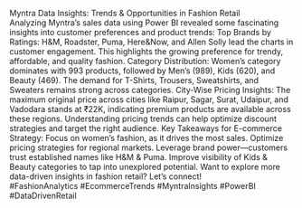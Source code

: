 Myntra Data Insights: Trends & Opportunities in Fashion Retail      
Analyzing Myntra’s sales data using Power BI revealed some fascinating insights into 
customer preferences and product trends: 
Top Brands by Ratings: 
H&M, Roadster, Puma, Here&Now, and Allen Solly lead the charts in customer engagement. 
This highlights the growing preference for trendy, affordable, and quality fashion. 
Category Distribution: 
Women’s category dominates with 993 products, followed by Men’s (989), Kids (620), and 
Beauty (469). 
The demand for T-Shirts, Trousers, Sweatshirts, and Sweaters remains strong across 
categories. 
City-Wise Pricing Insights: 
The maximum original price across cities like Raipur, Sagar, Surat, Udaipur, and Vadodara 
stands at ₹22K, indicating premium products are available across these regions. 
Understanding pricing trends can help optimize discount strategies and target the right 
audience. 
Key Takeaways for E-commerce Strategy: 
Focus on women’s fashion, as it drives the most sales. 
Optimize pricing strategies for regional markets. 
Leverage brand power—customers trust established names like H&M & Puma. 
Improve visibility of Kids & Beauty categories to tap into unexplored potential. 
Want to explore more data-driven insights in fashion retail? Let’s connect!               
#FashionAnalytics #EcommerceTrends #MyntraInsights #PowerBI #DataDrivenRetail
